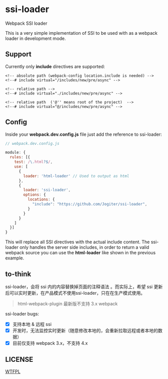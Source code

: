 # ssi-loader

Webpack SSI loader

This is a very simple implementation of SSI to be used with as a webpack loader
in development mode.

## Support

Currently only  **include** directives are supported:

```
<!-- absolute path (webpack-config location.include is needed) -->
<!--# include virtual="/includes/new/pre/async" -->

<!-- relative path -->
<!--# include virtual="./includes/new/pre/async" -->

<!-- relative path  ('@'' means root of the project)  -->
<!--# include virtual="@/includes/new/pre/async" -->
```

## Config

Inside your **webpack.dev.config.js** file just add the reference to ssi-loader:

```js
// webpack.dev.config.js

module: {
  rules: [{
    test: /\.html?$/,
    use: [
      {
        loader: 'html-loader' // Used to output as html
      },
      {
        loader: 'ssi-loader',
        options: {
          locations: {
            "include": "https://github.com/Jogiter/ssi-loader",
          }
        }
      }
    ]
  }]
}
```

This will replace all SSI directives with the actual include content.
The ssi-loader only handles the server side includes, in order to return
a valid webpack source you can use the **html-loader** like shown in the
previous example.

## to-think

ssi-loader，会将 ssi 内的内容替换掉页面的注释语法 。而实际上，希望 ssi 更新后可以实时更新，在产品模式不使用ssi-loader，只在在生产模式使用。

>html-webpack-plugin 最新版不支持 3.x webpack

ssi-loader bugs:

- [x] 支持本地 & 远程 ssi
- [x] 开发时，无法监控实时更新（随意修改本地的，会重新拉取远程或者本地的数据）
- [x] 目前仅支持 webpack 3.x，不支持 4.x 

## LICENSE

[WTFPL](http://www.wtfpl.net/)
